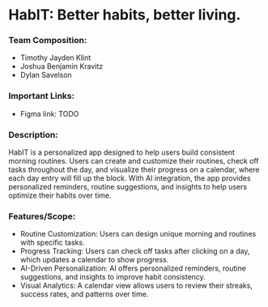 # HabIT: Better habits, better living.

### Team Composition:
- Timothy Jayden Klint
- Joshua Benjamin Kravitz
- Dylan  Savelson

### Important Links:
- Figma link: TODO

### Description:
HabIT is a personalized app designed to help users build consistent morning routines. Users can create and customize their routines, check off tasks throughout the day, and visualize their progress on a calendar, where each day entry will fill up the block. With AI integration, the app provides personalized reminders, routine suggestions, and insights to help users optimize their habits over time.

### Features/Scope:
- Routine Customization: Users can design unique morning and routines with specific tasks.
- Progress Tracking: Users can check off tasks after clicking on a day, which updates a calendar to show progress.
- AI-Driven Personalization: AI offers personalized reminders, routine suggestions, and insights to improve habit consistency.
- Visual Analytics: A calendar view allows users to review their streaks, success rates, and patterns over time.
